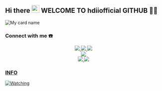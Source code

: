 ## Hi there <img src="https://github.com/souvikguria98/souvikguria98/blob/master/Hi.gif" width="25">  WELCOME TO hdiiofficial GITHUB 🚀🚀
![My card name](https://cardivo.vercel.app/api?name=hdiiofficial&description=Hi,%20SAYA%20BUKAN%20PROGRAMER%20CUMA%20COPY%20PASTE%20DOANG%20%F0%9F%91%8B&image=https://telegra.ph/file/a22501ff0c665e6812fba.jpg?v=4&backgroundColor=white&github=hdiiofficial&pattern=leaf&colorPattern=%#4078c0)



### Connect with me ☎️
<p align="center">
  <a href="https://instagram.com/hdiiofficial"><img src="https://img.shields.io/badge/Instagram-E4405F?style=for-the-badge&logo=instagram&logoColor=white"/> 
  <a href="https://wa.me/18773291551"><img src="https://img.shields.io/badge/WhatsApp-25D366?style=for-the-badge&logo=whatsapp&logoColor=white" />
  <a href="https://t.me/hdiiofficial"><img src="https://img.shields.io/badge/Telegram-%230088cc.svg?&style=for-the-badge&logo=telegram&logoColor=white" /> <br>
  <a href="https://youtu.be/WgeItwiifYs"><img src="https://img.shields.io/badge/YouTube-hdiiofficial-ff0000?style=for-the-badge&logo=youtube&logoColor=ff0000&link=https://youtube.com/channel/UCQGj68QT7OTmrpZL2NFVXoQ" /><br>
  <a name=hdiiofficial&label=VIEWS&style=flat-square&color=orange" />
  <a href="https://github.com/hdiiofficial"><img src="https://img.shields.io/badge/-GitHub-black?style=flat-square&logo=github" /> 
  <a href="https://youtube.com/channel/UCQGj68QT7OTmrpZL2NFVXoQ"><img src="https://img.shields.io/youtube/channel/subscribers/UCQGj68QT7OTmrpZL2NFVXoQ?style=social" /> <br>
</p>

### INFO
<p><a href="https://komarev.com/ghpvc/?username=hdiiofficial&color=blue&style=flat-square&label=TOTAL+Views"><img title="Watching" src="https://komarev.com/ghpvc/?username=hdiiofficial&color=blue&style=flat-square&label=TOTAL+View"></a>
</p>

